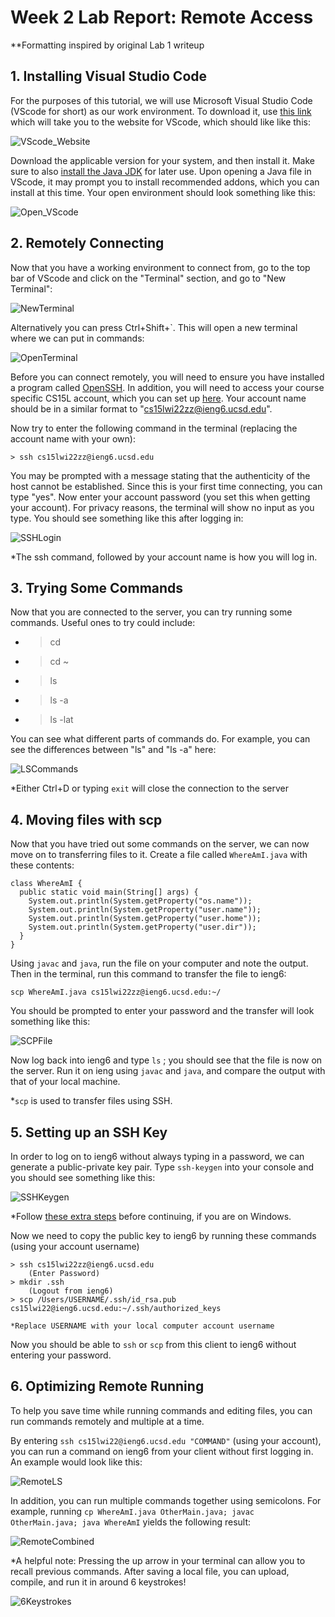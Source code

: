 # Week 2 Lab Report: Remote Access
**Formatting inspired by original Lab 1 writeup

## 1. Installing Visual Studio Code
For the purposes of this tutorial, we will use Microsoft Visual Studio Code (VScode for short) as our work environment. To download it, use [this link](https://code.visualstudio.com/) which will take you to the website for VScode, which should like like this:

![VScode_Website](week_2_source/VScodeimage.PNG)

Download the applicable version for your system, and then install it. Make sure to also [install the Java JDK](https://www.oracle.com/java/technologies/downloads/) for later use. Upon opening a Java file in VScode, it may prompt you to install recommended addons, which you can install at this time. Your open environment should look something like this:

![Open_VScode](week_2_source/EmptyVScode.PNG)

## 2. Remotely Connecting
Now that you have a working environment to connect from, go to the top bar of VScode and click on the "Terminal" section, and go to "New Terminal":

![NewTerminal](week_2_source/VScodeNewTerminal.PNG)



 Alternatively you can press Ctrl+Shift+`. This will open a new terminal where we can put in commands:

 ![OpenTerminal](week_2_source/VScodeTerminal.PNG) 

 Before you can connect remotely, you will need to ensure you have installed a program called [OpenSSH](https://docs.microsoft.com/en-us/windows-server/administration/openssh/openssh_install_firstuse). In addition, you will need to access your course specific CS15L account, which you can set up [here](https://sdacs.ucsd.edu/~icc/index.php). Your account name should be in a similar format to "cs15lwi22zz@ieng6.ucsd.edu".

 Now try to enter the following command in the terminal (replacing the account name with your own):

    > ssh cs15lwi22zz@ieng6.ucsd.edu

You may be prompted with a message stating that the authenticity of the host cannot be established. Since this is your first time connecting, you can type "yes". Now enter your account password (you set this when getting your account). For privacy reasons, the terminal will show no input as you type. You should see something like this after logging in:

![SSHLogin](week_2_source/SSHLogin.PNG)

*The ssh command, followed by your account name is how you will log in.

## 3. Trying Some Commands
Now that you are connected to the server, you can try running some commands. Useful ones to try could include:

* >cd
* >cd ~
* >ls
* >ls -a
* >ls -lat

You can see what different parts of commands do. For example, you can see the differences between "ls" and "ls -a" here:

![LSCommands](week_2_source/LSCommands.PNG)

*Either Ctrl+D or typing  `exit` will close the connection to the server

## 4. Moving files with scp
Now that you have tried out some commands on the server, we can now move on to transferring files to it. Create a file called `WhereAmI.java` with these contents:

```
class WhereAmI {
  public static void main(String[] args) {
    System.out.println(System.getProperty("os.name"));
    System.out.println(System.getProperty("user.name"));
    System.out.println(System.getProperty("user.home"));
    System.out.println(System.getProperty("user.dir"));
  }
}
```

Using `javac` and `java`, run the file on your computer and note the output. Then in the terminal, run this command to transfer the file to ieng6:

    scp WhereAmI.java cs15lwi22zz@ieng6.ucsd.edu:~/

You should be prompted to enter your password and the transfer will look something like this:

![SCPFile](week_2_source/SCPFile.PNG)

Now log back into ieng6 and type `ls` ; you should see that the file is now on the server. Run it on ieng using `javac` and `java`, and compare the output with that of your local machine.

*`scp` is used to transfer files using SSH.

## 5. Setting up an SSH Key
In order to log on to ieng6 without always typing in a password, we can generate a public-private key pair. Type `ssh-keygen` into your console and you should see something like this:

![SSHKeygen](week_2_source/SSHKeygen.PNG)

*Follow [these extra steps](https://docs.microsoft.com/en-us/windows-server/administration/openssh/openssh_keymanagement#user-key-generation) before continuing, if you are on Windows.

Now we need to copy the public key to ieng6 by running these commands (using your account username)

    > ssh cs15lwi22zz@ieng6.ucsd.edu
        (Enter Password)
    > mkdir .ssh
        (Logout from ieng6)
    > scp /Users/USERNAME/.ssh/id_rsa.pub cs15lwi22@ieng6.ucsd.edu:~/.ssh/authorized_keys
        
    *Replace USERNAME with your local computer account username

Now you should be able to `ssh` or `scp` from this client to ieng6 without entering your password.

## 6. Optimizing Remote Running
To help you save time while running commands and editing files, you can run commands remotely and multiple at a time.

By entering `ssh cs15lwi22@ieng6.ucsd.edu "COMMAND"` (using your account), you can run a command on ieng6 from your client without first logging in. An example would look like this:

![RemoteLS](week_2_source/RemoteLS.PNG)

In addition, you can run multiple commands together using semicolons. For example, running `cp WhereAmI.java OtherMain.java; javac OtherMain.java; java WhereAmI` yields the following result:

![RemoteCombined](week_2_source/RemoteCombined.PNG)

*A helpful note: 
Pressing the up arrow in your terminal can allow you to recall previous commands. After saving a local file, you can upload, compile, and run it in around 6 keystrokes!

![6Keystrokes](week_2_source/6Keystrokes.png)